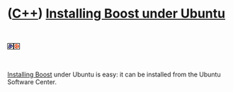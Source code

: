 
 

 

 

 

 

([C++](Cpp.md)) [Installing Boost under Ubuntu](CppBoostInstallUbuntu.md)
===========================================================================

 

![Boost](PicBoost.png)![Ubuntu](PicUbuntu.png)

 

[Installing Boost](CppBoostInstall.md) under Ubuntu is easy: it can be
installed from the Ubuntu Software Center.

 

 

 

 

 

 

